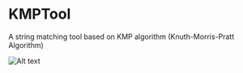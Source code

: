 # KMPTool
A string matching tool based on KMP algorithm (Knuth-Morris-Pratt Algorithm)

![Alt text](/KMPTool/code_example.png?raw=true "Optional Title")
